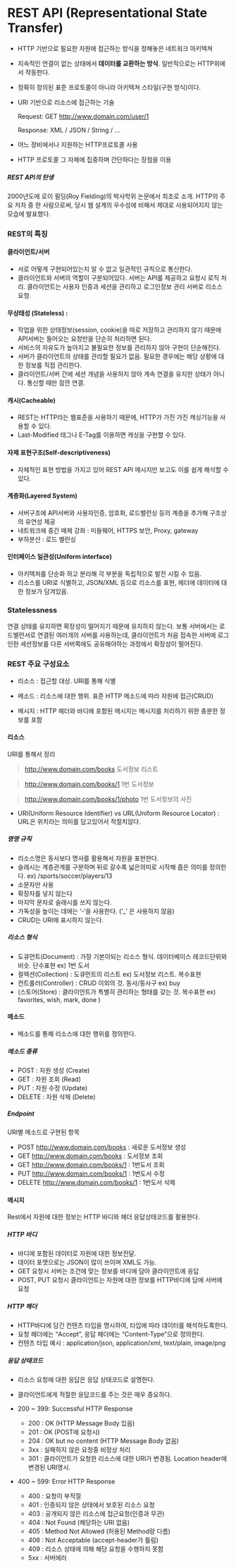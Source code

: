 # REST API (Representational State Transfer)
- HTTP 기반으로 필요한 자원에 접근하는 방식을 정해놓은 네트워크 아키텍쳐 
- 지속적인 연결이 없는 상태에서 __데이터를 교환하는 방식__. 일반적으로는 HTTP위에서 작동한다. 
- 정확히 정의된 표준 프로토콜이 아니라 아키텍쳐 스타일(구현 방식)이다.
- URI 기반으로 리소스에 접근하는 기술

     Request: GET http://www.domain.com/user/1
 
     Response: XML / JSON / String / …
     
- 어느 장비에서나 지원하는 HTTP프로토콜 사용
- HTTP 프로토콜 그 자체에 집중하며  간단하다는 장점을 이용

##### REST API의 탄생
2000년도에 로이 필딩(Roy Fielding)의 박사학위 논문에서 최초로 소개. HTTP의 주요 저자 중 한 사람으로써,   당시 웹 설계의 우수성에 비해서 제대로 사용되어지지 않는 모습에 발표했다. 

### REST의 특징

#### 클라이언트/서버 
- 서로 어떻게 구현되어있는지 알 수 없고 일관적인 규칙으로 통신한다.
- 클라이언트와 서버의 역할이 구분되어있다. 서버는 API를 제공하고 요청시 로직 처리. 클라이언트는 사용자 인증과 세션을 관리하고 로그인정보 관리 서버로 리소스 요청.

#### 무상태성 (Stateless) : 
- 작업을 위한 상태정보(session, cookie)을 따로 저장하고 관리하지 않기 때문에 API서버는 들어오는 요청만을 단순히 처리하면 된다. 
- 서비스의 자유도가 높아지고 불필요한 정보를 관리하지 않아 구현이 단순해진다.
- 서버가 클라이언트의 상태를 관리할 필요가 없음. 필요한 경우에는 해당 상황에 대한 정보를 직접 관리한다.
- 클라이언트/서버 간에 세션 개념을 사용하지 않아 계속 연결을 유지한 상태가 아니다. 통신할 때만 잠깐 연결.

#### 캐시(Cacheable) 
- REST는 HTTP라는 웹표준을 사용하기 때문에, HTTP가 가진 가진 캐싱기능을 사용할 수 있다.
- Last-Modified 태그나 E-Tag를 이용하면 캐싱을 구현할 수 있다.

#### 자제 표현구조(Self-descriptiveness)
- 자체적인 표현 방법을 가지고 있어 REST API 메시지만 보고도 이를 쉽게 해석할 수 있다.

#### 계층화(Layered System) 
- 서버구조에 API서버와 사용자인증, 암호화, 로드밸런싱 등의 계층을 추가해 구조상의 유연성 제공
- 네트워크에 중간 매체 강화 : 미들웨어, HTTPS 보안, Proxy, gateway
- 부하분산 : 로드 밸런싱

#### 인터페이스 일관성(Uniform interface)
- 아키텍처를 단순화 하고 분리해 각 부분을 독립적으로 발전 시킬 수 있음.
- 리소스를 URI로 식별하고, JSON/XML 등으로 리소스를 표현, 헤더에 데이터에 대한 정보가 담겨있음. 

### Statelessness
연결 상태를 유지하면 확장성이 떨어지기 때문에 유지하지 않는다.
보통 서버에서는 로드밸런서로 연결된 여러개의 서버를 사용하는데, 클라이언트가 처음 접속한 서버에 로그인한 세션정보를 다른 서버쪽에도 공유해야하는 과정에서 확장성이 떨어진다. 

### REST 주요 구성요소 

- 리소스 : 접근할 대상. URI를 통해 식별

- 메소드 : 리소스에 대한 행위. 표준 HTTP 메소드에 따라 자원에 접근(CRUD)

- 메시지 : HTTP 헤더와 바디에 포함된 메시지는 메시지를 처리하기 위한 충분한 정보를 포함

#### 리소스
URI를 통해서 정리
> http://www.domain.com/books 
도서정보 리스트

> http://www.domain.com/books/1
1번 도서정보

>http://www.domain.com/books/1/photo
1번 도서정보의 사진

- URI(Uniform Resource Identifier) vs URL(Uniform Resource Locator)
: URL은 위치라는 의미를 담고있어서 적절치않다.

##### 명명 규칙
- 리소스명은 동사보다 명사를 활용해서 자원을 표현한다.
- 슬래시는 계층관계를 구분하며 뒤로 갈수록 넓은의미로 시작해 좁은 의미를 정의한다.
   ex) /sports/soccer/players/13
- 소문자만 사용
- 확장자를 넣지 않는다
- 마지막 문자로 슬래시를 쓰지 않는다.
- 가독성을 높이는 데에는 ‘-‘을 사용한다. (‘_’ 은 사용하지 않음)
- CRUD는 URI에 표시하지 않는다.


##### 리소스 형식 
- 도큐먼트(Document) : 가장 기본이되는 리소스 형식. 데이터베이스 레코드단위와 비슷. 단수표현 ex) 1번 도서
- 컬렉션(Collection) :  도큐먼트의 리스트 ex) 도서정보 리스트. 복수표현
- 컨트롤러(Controller) : CRUD 이외의 것. 동사/동사구 ex) buy
- (스토어(Store) : 클라이언트가 특별히 관리하는 형태를 갖는 것. 복수표현 ex) favorites, wish, mark, done )

#### 메소드
- 메소드를 통해 리소스에 대한 행위를 정의한다. 

##### 메소드 종류

- POST : 자원 생성 (Create)
- GET : 자원 조회 (Read)
- PUT :  자원 수정 (Update)
- DELETE : 자원 삭제 (Delete)

##### Endpoint
URI별 메소드로 구현된 항목
- POST http://www.domain.com/books : 새로운 도서정보 생성
- GET http://www.domain.com/books : 도서정보 조회
- GET http://www.domain.com/books/1 : 1번도서 조회
- PUT http://www.domain.com/books/1 : 1번도서 수정
- DELETE http://www.domain.com/books/1 : 1번도서 삭제

#### 메시지
Rest에서 자원에 대한 정보는 HTTP 바디와 헤더 응답상태코드를 활용한다.

##### HTTP 바디
- 바디에 포함된 데이터로 자원에 대한 정보전달. 
- 데이터 포맷으로는 JSON이 많이 쓰이며 XML도 가능. 
- GET 요청시 서버는 조건에 맞는 정보를 바디에 담아 클라이언트에 응답
- POST, PUT 요청시 클라이언트는 자원에 대한 정보를 HTTP바디에 담에 서버에 요청

##### HTTP 헤더
- HTTP바디에 담긴 컨텐츠 타입을 명시하여, 타입에 따라 데이터를 해석하도록한다. 
- 요청 헤더에는 “Accept”, 응답 헤더에는 “Content-Type”으로 정의한다.
- 컨텐츠 타입 예시 
  : application/json, application/xml, text/plain, image/png

##### 응답 상태코드
- 리소스 요청에 대한 응답은 응답 상태코드로 설명한다.
- 클라이언트에게 적절한 응답코드를 주는 것은 매우 중요하다.

- 200 ~ 399: Successful HTTP Response
    - 200 : OK (HTTP Message Body 있음)
    - 201 : OK (POST에 요청시)
    - 204 : OK but no content (HTTP Message Body 없음)
    - 3xx : 실패하지 않은 요청중 비정상 처리
    - 301 : 클라이언트가 요청한 리소스에 대한 URI가 변경됨. Location header에 변경된 URI명시.
- 400 ~ 599: Error HTTP Response
    - 400 : 요청이 부적절
    - 401 : 인증되지 않은 상태에서 보호된 리소스 요청
    - 403 : 공개되지 않은 리소스에 접근요청(인증과 무관)
    - 404 : Not Found (해당하는 URI 없음)
    - 405 : Method Not Allowed (허용된 Method랑 다름)
    - 406 : Not Acceptable (accept-header가 틀림)
    - 409 : 리소스 상태에 의해 해당 요청을 수행하지 못함
    - 5xx : 서버에러
